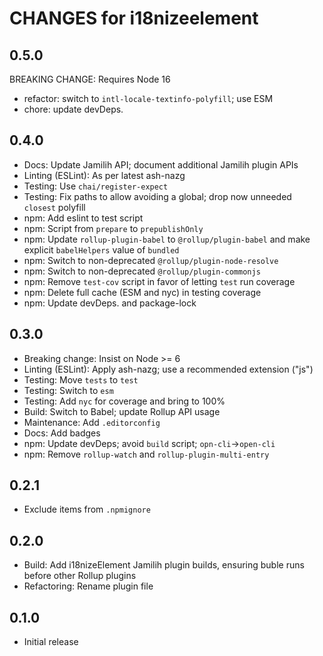 # CHANGES for i18nizeelement

## 0.5.0

BREAKING CHANGE: Requires Node 16

- refactor: switch to `intl-locale-textinfo-polyfill`; use ESM
- chore: update devDeps.

## 0.4.0

- Docs: Update Jamilih API; document additional Jamilih plugin APIs
- Linting (ESLint): As per latest ash-nazg
- Testing: Use `chai/register-expect`
- Testing: Fix paths to allow avoiding a global; drop now unneeded `closest`
    polyfill
- npm: Add eslint to test script
- npm: Script from `prepare` to `prepublishOnly`
- npm: Update `rollup-plugin-babel` to `@rollup/plugin-babel`
    and make explicit `babelHelpers` value of `bundled`
- npm: Switch to non-deprecated `@rollup/plugin-node-resolve`
- npm: Switch to non-deprecated `@rollup/plugin-commonjs`
- npm: Remove `test-cov` script in favor of letting `test` run coverage
- npm: Delete full cache (ESM and nyc) in testing coverage
- npm: Update devDeps. and package-lock

## 0.3.0

- Breaking change: Insist on Node >= 6
- Linting (ESLint): Apply ash-nazg; use a recommended extension ("js")
- Testing: Move `tests` to `test`
- Testing: Switch to `esm`
- Testing: Add `nyc` for coverage and bring to 100%
- Build: Switch to Babel; update Rollup API usage
- Maintenance: Add `.editorconfig`
- Docs: Add badges
- npm: Update devDeps; avoid `build` script; `opn-cli`->`open-cli`
- npm: Remove `rollup-watch` and `rollup-plugin-multi-entry`

## 0.2.1

- Exclude items from `.npmignore`

## 0.2.0

- Build: Add i18nizeElement Jamilih plugin builds, ensuring buble runs
    before other Rollup plugins
- Refactoring: Rename plugin file

## 0.1.0

- Initial release
